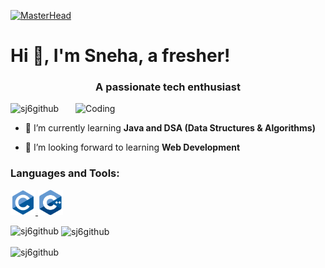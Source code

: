 [![MasterHead](https://img.freepik.com/premium-vector/programming-typographic-header-it-education-student-write-software-create-code-computer-coding-script-web-project-app-vector-illustration_277904-13340.jpg)](https://rishavchanda.io)


<h1 align="left">Hi 👋, I'm Sneha, a fresher!</h1>
<h3 align="center">A passionate tech enthusiast</h3>
<img align="right" alt="Coding" width="400" src="https://camo.githubusercontent.com/691cdc5f9c4dc0e88650b97d480af9237d9422963bd1184f95e00087d3aa8bbd/68747470733a2f2f692e696d6775722e636f6d2f72486c456444712e676966">


<p align="left"> <img src="https://komarev.com/ghpvc/?username=sj6github&label=Profile%20views&color=0e75b6&style=flat" alt="sj6github" /> </p>

- 🌱 I’m currently learning **Java and DSA (Data Structures & Algorithms)**

- 👯 I’m looking forward to learning **Web Development**


<p align="left">
</p>

<h3 align="left">Languages and Tools:</h3>
<p align="left"> <a href="https://www.cprogramming.com/" target="_blank" rel="noreferrer"> <img src="https://raw.githubusercontent.com/devicons/devicon/master/icons/c/c-original.svg" alt="c" width="40" height="40"/> </a> <a href="https://www.w3schools.com/cpp/" target="_blank" rel="noreferrer"> <img src="https://raw.githubusercontent.com/devicons/devicon/master/icons/cplusplus/cplusplus-original.svg" alt="cplusplus" width="40" height="40"/> </a> </p>

<p><img align="left" src="https://github-readme-stats.vercel.app/api/top-langs?username=sj6github&show_icons=true&locale=en&layout=compact" alt="sj6github" /></p>

<p>&nbsp;<img align="center" src="https://github-readme-stats.vercel.app/api?username=sj6github&show_icons=true&locale=en" alt="sj6github" /></p>

<p><img align="center" src="https://github-readme-streak-stats.herokuapp.com/?user=sj6github&" alt="sj6github" /></p>
